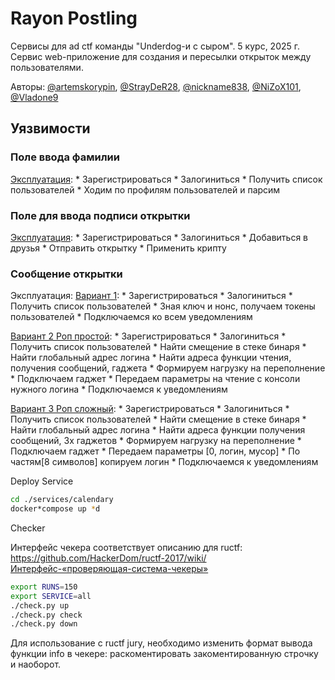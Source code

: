 # Rayon Postling
Сервисы для ad ctf команды "Underdog-и с сыром". 5 курс, 2025 г.
Сервис  web-приложение для создания и пересылки открыток между пользователями.

Авторы: [@artemskorypin](https://github.com/artemskorypin), [@StrayDeR28](https://github.com/StrayDeR28), [@nickname838](https://github.com/nickname838), [@NiZoX101](https://github.com/NiZoX101), [@Vladone9](https://github.com/Vladone9)

## Уязвимости
### Поле ввода фамилии

[Эксплуатация](https://github.com/StrayDeR28/AD_CTF_Services/blob/main/exploits/exploit_surname.py):
    * Зарегистрироваться
    * Залогиниться
    * Получить список пользователей
    * Ходим по профилям пользователей и парсим

### Поле для ввода подписи открытки

[Эксплуатация](https://github.com/StrayDeR28/AD_CTF_Services/blob/main/exploits/exploit_steganogrphy.py):
    * Зарегистрироваться
    * Залогиниться
    * Добавиться в друзья
    * Отправить открытку
    * Применить крипту

### Сообщение открытки

Эксплуатация:
[Вариант 1](https://github.com/StrayDeR28/AD_CTF_Services/blob/main/exploits/exploit_mail.py):
    * Зарегистрироваться
    * Залогиниться
    * Получить список пользователей
    * Зная ключ и нонс, получаем токены пользователей
    * Подключаемся ко всем уведомлениям
    
[Вариант 2 Роп простой](https://github.com/StrayDeR28/AD_CTF_Services/blob/main/exploits/ROP_attack_easy_read_console.py):
    * Зарегистрироваться
    * Залогиниться
    * Получить список пользователей
    * Найти смещение в стеке бинаря
    * Найти глобальный адрес логина
    * Найти адреса функции чтения, получения сообщений, гаджета
    * Формируем нагрузку на переполнение
    * Подключаем гаджет
    * Передаем параметры на чтение с консоли нужного логина
    * Подключаемся к уведомлениям
      
[Вариант 3 Роп сложный](https://github.com/StrayDeR28/AD_CTF_Services/blob/main/exploits/rop_attack_copying_name_in_loop.py):
    * Зарегистрироваться
    * Залогиниться
    * Получить список пользователей
    * Найти смещение в стеке бинаря
    * Найти глобальный адрес логина
    * Найти адреса функции получения сообщений, 3х гаджетов 
    * Формируем нагрузку на переполнение
    * Подключаем гаджет
    * Передаем параметры [0, логин, мусор]
    * По частям[8 символов] копируем логин
    * Подключаемся к уведомлениям

Deploy
Service
```bash
cd ./services/calendary
docker*compose up *d
```
Checker

Интерфейс чекера соответствует описанию для ructf: https://github.com/HackerDom/ructf-2017/wiki/Интерфейс-«проверяющая-система-чекеры»
```bash
export RUNS=150
export SERVICE=all 
./check.py up
./check.py check
./check.py down
```
Для использование с ructf jury, необходимо изменить формат вывода функции info в чекере: раскоментировать закоментированную строчку и наоборот.
